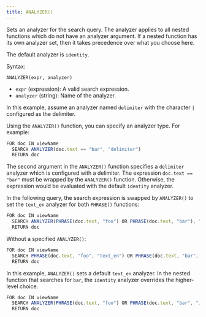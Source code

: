 ```yaml
---
title: ANALYZER()
---
```


Sets an analyzer for the search query. The analyzer applies to all nested functions which do not have an analyzer argument. If a nested function has its own analyzer set, then it takes precedence over what you choose here.

The default analyzer is `identity`.

Syntax:

`ANALYZER(expr, analyzer)`

- `expr` (expression): A valid search expression.
- `analyzer` (string): Name of the analyzer.

In this example, assume an analyzer named `delimiter` with the character `|` configured as the delimiter.

Using the `ANALYZER()` function, you can specify an analyzer type. For example:

```js
FOR doc IN viewName
  SEARCH ANALYZER(doc.text == "bar", "delimiter")
  RETURN doc
```

The second argument in the `ANALYZER()` function specifies a `delimiter` analyzer which is configured with a delimiter. The expression `doc.text == "bar"` must be wrapped by the `ANALYZER()` function. Otherwise, the expression would be evaluated with the default `identity` analyzer. 

In the following query, the search expression is swapped by `ANALYZER()` to set the `text_en` analyzer for both `PHRASE()` functions:

```js
FOR doc IN viewName
  SEARCH ANALYZER(PHRASE(doc.text, "foo") OR PHRASE(doc.text, "bar"), "text_en")
  RETURN doc
```

Without a specified `ANALYZER()`:

```js
FOR doc IN viewName
  SEARCH PHRASE(doc.text, "foo", "text_en") OR PHRASE(doc.text, "bar", "text_en")
  RETURN doc
```

In this example, `ANALYZER()` sets a default `text_en` analyzer. In the nested function that searches for `bar`, the `identity` analyzer overrides the higher-level choice.

```js
FOR doc IN viewName
  SEARCH ANALYZER(PHRASE(doc.text, "foo") OR PHRASE(doc.text, "bar", "identity"), "text_en")
  RETURN doc
```
